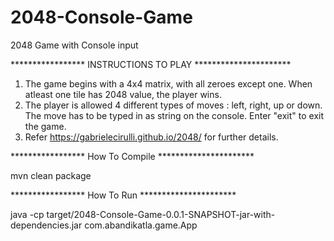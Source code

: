 # 2048-Console-Game
2048 Game with Console input 

***************** INSTRUCTIONS TO PLAY **********************

1. The game begins with a 4x4 matrix, with all zeroes except one. When atleast one tile has 2048 value, the player wins.
2. The player is allowed 4 different types of moves : left, right, up or down. The move has to be typed in as string on the console. Enter "exit" to exit the game.
3. Refer https://gabrielecirulli.github.io/2048/ for further details.

***************** How To Compile **********************

mvn clean package

***************** How To Run **********************

java -cp target/2048-Console-Game-0.0.1-SNAPSHOT-jar-with-dependencies.jar com.abandikatla.game.App

